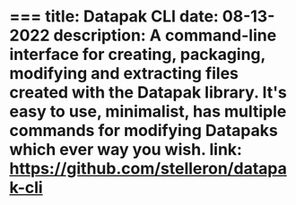 === 
title: Datapak CLI
date: 08-13-2022
description: A command-line interface for creating, packaging, modifying and extracting files created with the Datapak library. It's easy to use, minimalist, has multiple commands for modifying Datapaks which ever way you wish.
link: https://github.com/stelleron/datapak-cli
=== 